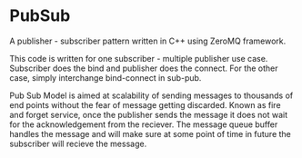# PubSub

A publisher - subscriber pattern written in C++ using ZeroMQ framework. 

This code is written for one subscriber - multiple publisher use case. Subscriber does the bind and
publisher does the connect. For the other case, simply interchange bind-connect in sub-pub. 

Pub Sub Model is aimed at scalability of sending messages to thousands of end points without the fear of message getting discarded. 
Known as fire and forget service, once the publisher sends the message it does not wait for the acknowledgement from the reciever. The message queue buffer handles the message and will make sure at some point of time in future the subscriber will recieve the message.

